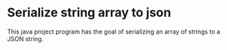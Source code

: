 # Serialize string array to json

This java project program has the goal of serializing an array of strings to a JSON string.